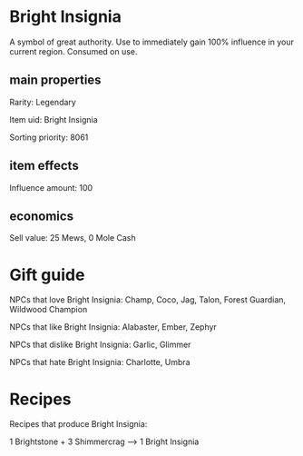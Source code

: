 # Bright Insignia

A symbol of great authority. Use to immediately gain 100% influence in your current region. Consumed on use.

## main properties

Rarity: Legendary

Item uid: Bright Insignia

Sorting priority: 8061

## item effects

Influence amount: 100

## economics

Sell value: 25 Mews, 0 Mole Cash

# Gift guide

NPCs that love Bright Insignia: Champ, Coco, Jag, Talon, Forest Guardian, Wildwood Champion

NPCs that like Bright Insignia: Alabaster, Ember, Zephyr

NPCs that dislike Bright Insignia: Garlic, Glimmer

NPCs that hate Bright Insignia: Charlotte, Umbra

# Recipes

Recipes that produce Bright Insignia:

1 Brightstone + 3 Shimmercrag --> 1 Bright Insignia
